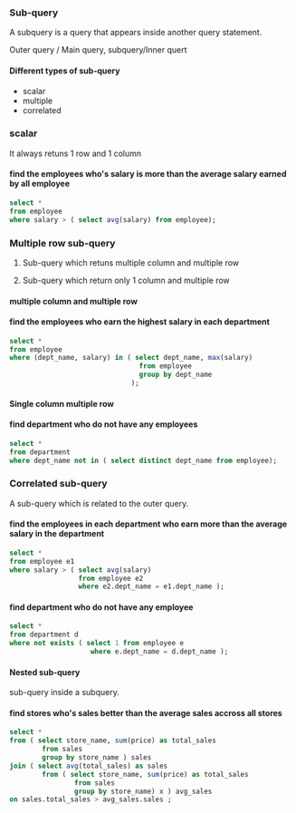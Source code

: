 ### Sub-query

A subquery is a query that appears inside another query statement.

Outer query / Main query, subquery/Inner quert

#### Different types of sub-query

- scalar
- multiple
- correlated


### scalar

It always retuns 1 row and 1 column

#### find the employees who's salary is more than the average salary earned by all employee

```sql
select * 
from employee
where salary > ( select avg(salary) from employee);
```


### Multiple row sub-query

1. Sub-query which retuns multiple column and multiple row

2. Sub-query which return only 1 column and multiple row

####  multiple column and multiple row

#### find the employees who earn the highest salary in each department

```sql
select * 
from employee
where (dept_name, salary) in ( select dept_name, max(salary)
                                from employee
                                group by dept_name
                              );
```


#### Single column multiple row

#### find department who do not have any employees

```sql
select *
from department
where dept_name not in ( select distinct dept_name from employee);
```


### Correlated sub-query

A sub-query which is related to the outer query.

#### find the employees in each department who earn more than the average salary in the department


```sql
select * 
from employee e1
where salary > ( select avg(salary) 
                 from employee e2
                 where e2.dept_name = e1.dept_name );
```

#### find department who do not have any employee


```sql
select * 
from department d
where not exists ( select 1 from employee e
                    where e.dept_name = d.dept_name );
```

#### Nested sub-query

sub-query inside a subquery.


#### find stores who's sales better than the average sales accross all stores


```sql
select * 
from ( select store_name, sum(price) as total_sales 
        from sales
        group by store_name ) sales
join ( select avg(total_sales) as sales
        from ( select store_name, sum(price) as total_sales
                from sales
                group by store_name) x ) avg_sales
on sales.total_sales > avg_sales.sales ;
```
